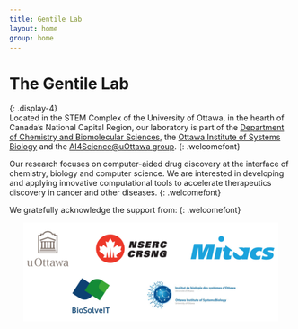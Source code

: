 ```yaml
---
title: Gentile Lab
layout: home
group: home
---
```


# The Gentile Lab
{: .display-4}
<br>
Located in the STEM Complex of the University of Ottawa, in the hearth of Canada’s National Capital Region, our laboratory is part of the [Department of Chemistry and Biomolecular Sciences](https://www.uottawa.ca/faculty-science/chemistry-biomolecular-sciences), the [Ottawa Institute of Systems Biology](https://www.uottawa.ca/research-innovation/ottawa-institute-systems-biology) and the [AI4Science@uOttawa group](https://ai4science.uottawa.ca).
{: .welcomefont}

Our research focuses on computer-aided drug discovery at the interface of chemistry, biology and computer science. We are interested in developing and applying innovative computational tools to accelerate therapeutics discovery in cancer and other diseases. 
{: .welcomefont}

We gratefully acknowledge the support from:
{: .welcomefont}

<p style="text-align:center;"><img src="/static/img/logo/funding2.png" width="90%">
</p>
